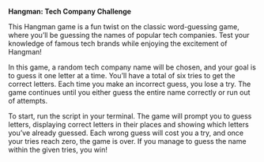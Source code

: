 **Hangman: Tech Company Challenge**

This Hangman game is a fun twist on the classic word-guessing game, where you’ll be guessing the names of popular tech companies. Test your knowledge of famous tech brands while enjoying the excitement of Hangman!

In this game, a random tech company name will be chosen, and your goal is to guess it one letter at a time. You’ll have a total of six tries to get the correct letters. Each time you make an incorrect guess, you lose a try. The game continues until you either guess the entire name correctly or run out of attempts.

To start, run the script in your terminal. The game will prompt you to guess letters, displaying correct letters in their places and showing which letters you’ve already guessed. Each wrong guess will cost you a try, and once your tries reach zero, the game is over. If you manage to guess the name within the given tries, you win!






